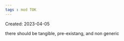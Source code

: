 ```yaml
---
tags : mod TOK
---
```

Created: 2023-04-05 

there should be tangible, pre-existang, and non generic